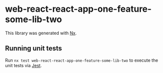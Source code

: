 # web-react-react-app-one-feature-some-lib-two

This library was generated with [Nx](https://nx.dev).

## Running unit tests

Run `nx test web-react-react-app-one-feature-some-lib-two` to execute the unit tests via [Jest](https://jestjs.io).
